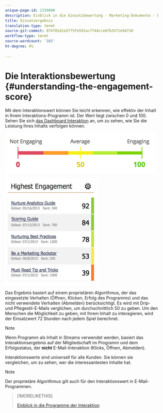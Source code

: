 ```yaml
---
unique-page-id: 2359890
description: Einblick in die Einsatzbewertung - Marketing-Dokumente - Produktdokumentation
title: Einsatzergebnis
translation-type: tm+mt
source-git-commit: 074701d1a5f75fe592ac7f44cce6fb3571e94710
workflow-type: tm+mt
source-wordcount: '165'
ht-degree: 0%

---
```



# Die Interaktionsbewertung {#understanding-the-engagement-score}

Mit dem Interaktionswert können Sie leicht erkennen, wie effektiv der Inhalt in Ihrem Interaktions-Programm ist. Der Wert liegt zwischen 0 und 100. Sehen Sie sich [das Dashboard Interaktion](/help/marketo/product-docs/email-marketing/drip-nurturing/reports-and-notifications/the-engagement-dashboard.md) an, um zu sehen, wie Sie die Leistung Ihres Inhalts verfolgen können.

![](assets/image2014-9-25-16-3a24-3a54.png)

![](assets/highestengagementwidget.jpg)

Das Ergebnis basiert auf einem proprietären Algorithmus, der das eingesetzte Verhalten (Öffnen, Klicken, Erfolg des Programms) und das nicht verwendete Verhalten (Abmelden) berücksichtigt. Es wird mit Drip- und Pflegestil-E-Mails verglichen, um durchschnittlich 50 zu geben. Um den Menschen die Möglichkeit zu geben, mit Ihrem Inhalt zu interagieren, wird der Einsatzwert 72 Stunden nach jedem Spiel berechnet.

>[!NOTE]
>
>Wenn Programm als Inhalt in Streams verwendet werden, basiert das Interaktionsergebnis auf der Mitgliedschaft im Programm und dem Erfolgsstatus, der **nicht** E-Mail-Interaktion (Klicks, Öffnen, Abmelden).

Interaktionswerte sind universell für alle Kunden. Sie können sie vergleichen, um zu sehen, wer die interessantesten Inhalte hat.

>[!NOTE]
>
>Der proprietäre Algorithmus gilt auch für den Interaktionswert in E-Mail-Programmen.

>[!MORELIKETHIS]
>
>[Einblick in die Programme der Interaktion](/help/marketo/product-docs/email-marketing/drip-nurturing/creating-an-engagement-program/understanding-engagement-programs.md)
